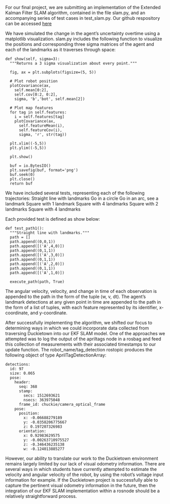 For our final project, we are submitting an implementation of the Extended Kalman Filter SLAM algorithm, contained in the file slam.py, and an accompanying series of test cases in test_slam.py. Our github respository can be accessed [here](github.com/CasperN/slam)

We have simulated the change in the agent’s uncertainty overtime using a matplotlib visualization. slam.py includes the following function to visualize the positions and corresponding three sigma matrices of the agent and each of the landmarks as it traverses through space:

    def show(self, sigma=3):
      """Returns a 3 sigma visualization about every point."""

      fig, ax = plt.subplots(figsize=(5, 5))

      # Plot robot position
      plotCovariance(ax,
        self.mean[0:2],
        self.cov[0:2, 0:2],
        sigma, 'b','bot', self.mean[2])

      # Plot map features
      for tag in self.features:
        i = self.features[tag]
        plotCovariance(ax,
          self.featureMean(i),
          self.featureCov(i),
          sigma, 'r', str(tag))

      plt.xlim((-5,5))
      plt.ylim((-5,5))

      plt.show()

      buf = io.BytesIO()
      plt.savefig(buf, format='png')
      buf.seek(0)
      plt.close()
      return buf

We have included several tests, representing each of the following trajectories:
Straight line with landmarks
Go in a circle
Go in an arc, see a landmark
Square with 1 landmark
Square with 4 landmarks
Square with 2 landmarks
Square with 4 landmarks

Each provided test is defined as show below:

    def test_path1():
      """Straight line with landmarks."""
      path = []
      path.append((0,0,1))
      path.append([('A',4,0)])
      path.append((0,1,1))
      path.append([('A',3,0)])
      path.append((0,1,1))
      path.append([('A',2,0)])
      path.append((0,1,1))
      path.append([('A',1,0)])

      execute_path(path, True)

The angular velocity, velocity, and change in time of each observation is appended to the path in the form of the tuple (w, v, dt). The agent’s landmark detections at any given point in time are appended to the path in the form of a list of tuples, with each feature represented by its identifier, x-coordinate, and y-coordinate. 
 
After successfully implementing the algorithm, we shifted our focus to determining ways in which we could incorporate data collected from traversing Duckietown into our EKF SLAM model. One of the approaches we attempted was to log the output of the apriltags node in a rosbag and feed this collection of measurements with their associated timestamps to our update function. The robot_name/tag_detection rostopic produces the following object of type AprilTagDetectionArray:

    detections: 
      id: 97
      size: 0.065
      pose: 
        header: 
          seq: 368
          stamp: 
            secs: 1512693621
            nsecs: 363975048
          frame_id: chuckie/camera_optical_frame
        pose: 
          position: 
            x: -0.06688279189
            y: -0.0358206775667
            z: 0.197207326983
          orientation: 
            x: 0.92983629575
            y: -0.00263710975527
            z: -0.346436235138
            w: -0.124013885277

However, our ability to translate our work to the Duckietown environment remains largely limited by our lack of visual odometry information. There are several ways in which students have currently attempted to estimate the velocity and angular velocity of the robot, by using the robot’s voltage input information for example. If the Duckietown project is successfully able to capture the pertinent visual odometry information in the future, then the integration of our EKF SLAM implementation within a rosnode should be a relatively straightforward process. 
